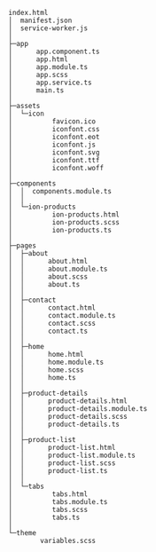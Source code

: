     index.html
    │  manifest.json
    │  service-worker.js
    │
    ├─app
    │      app.component.ts
    │      app.html
    │      app.module.ts
    │      app.scss
    │      app.service.ts
    │      main.ts
    │
    ├─assets
    │  └─icon
    │          favicon.ico
    │          iconfont.css
    │          iconfont.eot
    │          iconfont.js
    │          iconfont.svg
    │          iconfont.ttf
    │          iconfont.woff
    │
    ├─components
    │  │  components.module.ts
    │  │
    │  └─ion-products
    │          ion-products.html
    │          ion-products.scss
    │          ion-products.ts
    │
    ├─pages
    │  ├─about
    │  │      about.html
    │  │      about.module.ts
    │  │      about.scss
    │  │      about.ts
    │  │
    │  ├─contact
    │  │      contact.html
    │  │      contact.module.ts
    │  │      contact.scss
    │  │      contact.ts
    │  │
    │  ├─home
    │  │      home.html
    │  │      home.module.ts
    │  │      home.scss
    │  │      home.ts
    │  │
    │  ├─product-details
    │  │      product-details.html
    │  │      product-details.module.ts
    │  │      product-details.scss
    │  │      product-details.ts
    │  │
    │  ├─product-list
    │  │      product-list.html
    │  │      product-list.module.ts
    │  │      product-list.scss
    │  │      product-list.ts
    │  │
    │  └─tabs
    │          tabs.html
    │          tabs.module.ts
    │          tabs.scss
    │          tabs.ts
    │
    └─theme
            variables.scss